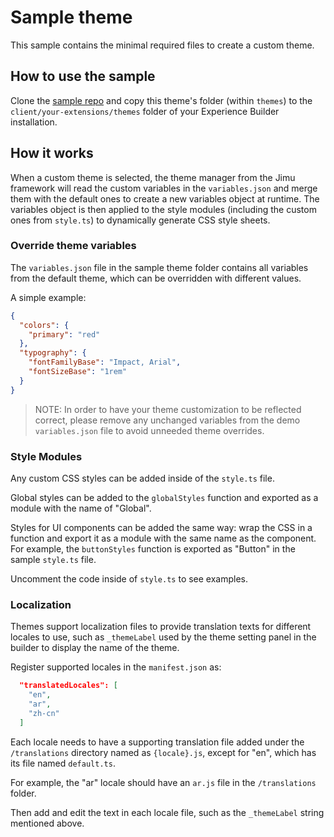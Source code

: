 # Sample theme

This sample contains the minimal required files to create a custom theme.

## How to use the sample

Clone the [sample repo](https://github.com/esri/arcgis-experience-builder-sdk-resources) and copy this theme's folder (within `themes`) to the `client/your-extensions/themes` folder of your Experience Builder installation.

## How it works

When a custom theme is selected, the theme manager from the Jimu framework will read the custom variables in the `variables.json` and merge them with the default ones to create a new variables object at runtime. The variables object is then applied to the style modules (including the custom ones from `style.ts`) to dynamically generate CSS style sheets.

### Override theme variables

The `variables.json` file in the sample theme folder contains all variables from the default theme, which can be overridden with different values.

A simple example:

```json
{
  "colors": {
    "primary": "red"
  },
  "typography": {
    "fontFamilyBase": "Impact, Arial",
    "fontSizeBase": "1rem"
  }
}
```

> NOTE: In order to have your theme customization to be reflected correct, please remove any unchanged variables from the demo `variables.json` file to avoid unneeded theme overrides.

### Style Modules

Any custom CSS styles can be added inside of the `style.ts` file.

Global styles can be added to the `globalStyles` function and exported as a module with the name of "Global".

Styles for UI components can be added the same way: wrap the CSS in a function and export it as a module with the same name as the component. For example, the `buttonStyles` function is exported as "Button" in the sample `style.ts` file.

Uncomment the code inside of `style.ts` to see examples.

### Localization

Themes support localization files to provide translation texts for different locales to use, such as `_themeLabel` used by the theme setting panel in the builder to display the name of the theme.

Register supported locales in the `manifest.json` as:

``` json
  "translatedLocales": [
    "en",
    "ar",
    "zh-cn"
  ]
```

Each locale needs to have a supporting translation file added under the `/translations` directory named as `{locale}.js`, except for "en", which has its file named `default.ts`.

For example, the "ar" locale should have an `ar.js` file in the `/translations` folder.

Then add and edit the text in each locale file, such as the `_themeLabel` string mentioned above.

